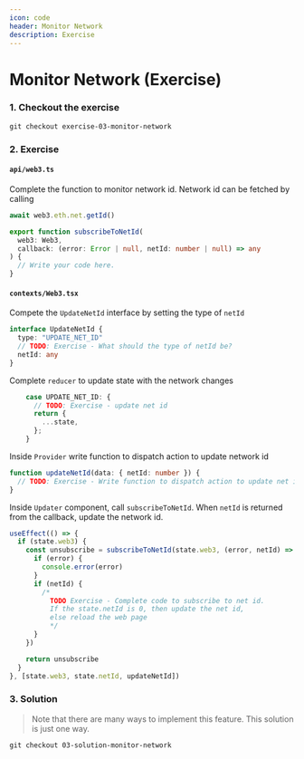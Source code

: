 ```yaml
---
icon: code
header: Monitor Network
description: Exercise
---
```


# Monitor Network (Exercise)

### 1. Checkout the exercise

```shell
git checkout exercise-03-monitor-network
```

### 2. Exercise

#### `api/web3.ts`

Complete the function to monitor network id. Network id can be fetched by calling

```typescript
await web3.eth.net.getId()
```

```typescript
export function subscribeToNetId(
  web3: Web3,
  callback: (error: Error | null, netId: number | null) => any
) {
  // Write your code here.
}
```

#### `contexts/Web3.tsx`

Compete the `UpdateNetId` interface by setting the type of `netId`

```typescript
interface UpdateNetId {
  type: "UPDATE_NET_ID"
  // TODO: Exercise - What should the type of netId be?
  netId: any
}
```

Complete `reducer` to update state with the network changes

```typescript
    case UPDATE_NET_ID: {
      // TODO: Exercise - update net id
      return {
        ...state,
      };
    }
```

Inside `Provider` write function to dispatch action to update network id

```typescript
function updateNetId(data: { netId: number }) {
  // TODO: Exercise - Write function to dispatch action to update net id
}
```

Inside `Updater` component, call `subscribeToNetId`. When `netId` is returned
from the callback, update the network id.

```typescript
useEffect(() => {
  if (state.web3) {
    const unsubscribe = subscribeToNetId(state.web3, (error, netId) => {
      if (error) {
        console.error(error)
      }
      if (netId) {
        /*
          TODO Exercise - Complete code to subscribe to net id.
          If the state.netId is 0, then update the net id,
          else reload the web page
          */
      }
    })

    return unsubscribe
  }
}, [state.web3, state.netId, updateNetId])
```

### 3. Solution

> Note that there are many ways to implement this feature.
> This solution is just one way.

```shell
git checkout 03-solution-monitor-network
```
